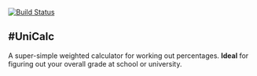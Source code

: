 [![Build Status](https://travis-ci.org/bmullan91/unicalc.svg?branch=master)](https://travis-ci.org/bmullan91/unicalc)

#UniCalc
---
A super-simple weighted calculator for working out percentages. __Ideal__ for figuring out your overall grade at school or university.